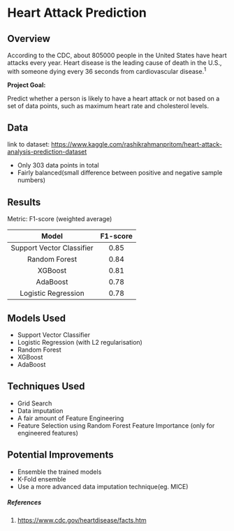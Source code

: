 # Heart Attack Prediction



## Overview

According to the CDC, about 805000 people in the United States have heart attacks every year. Heart disease is the leading cause of death in the U.S., with someone dying every 36 seconds from cardiovascular disease.<sup>1</sup>

**Project Goal:**

Predict whether a person is likely to have a heart attack or not based on a set of data points, such as maximum heart rate and cholesterol levels.



## Data

link to dataset: https://www.kaggle.com/rashikrahmanpritom/heart-attack-analysis-prediction-dataset

* Only 303 data points in total
* Fairly balanced(small difference between positive and negative sample numbers)



## Results

Metric: F1-score (weighted average)

|           Model           | F1-score |
| :-----------------------: | :------: |
| Support Vector Classifier |   0.85   |
|       Random Forest       |   0.84   |
|          XGBoost          |   0.81   |
|         AdaBoost          |   0.78   |
|    Logistic Regression    |   0.78   |



## Models Used

* Support Vector Classifier
* Logistic Regression (with L2 regularisation)
* Random Forest
* XGBoost
* AdaBoost



## Techniques Used

* Grid Search
* Data imputation
* A fair amount of Feature Engineering
* Feature Selection using Random Forest Feature Importance (only for engineered features)



## Potential Improvements

* Ensemble the trained models
* K-Fold ensemble
* Use a more advanced data imputation technique(eg. MICE)



##### References

1. https://www.cdc.gov/heartdisease/facts.htm 
